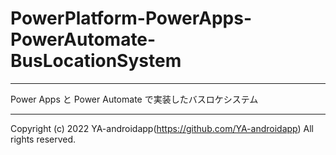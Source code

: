 # PowerPlatform-PowerApps-PowerAutomate-BusLocationSystem

---

Power Apps と Power Automate で実装したバスロケシステム

---

Copyright (c) 2022 YA-androidapp(https://github.com/YA-androidapp) All rights reserved.
